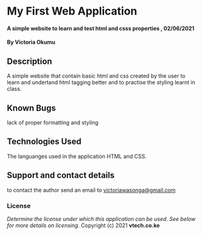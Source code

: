 # My First Web Application
#### A simple website to learn and test html and csss properties , 02/06/2021
#### By **Victoria Okumu**
## Description
A simple website that contain basic html and css created by the user to learn and undertand html tagging better and to practise the styling learnt in class.
## Known Bugs
lack of proper formatting and styling 
## Technologies Used
The languanges used in the application HTML and CSS.
## Support and contact details
to contact the author send an email to victoriawasonga@gmail.com
### License
*Determine the license under which this application can be used.  See below for more details on licensing.*
Copyright (c) 2021 **vtech.co.ke**